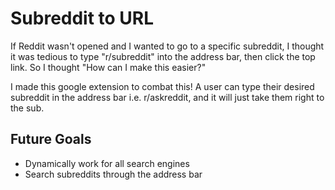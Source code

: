 # Subreddit to URL

If Reddit wasn't opened and I wanted to go to a specific subreddit, I thought it was tedious to type "r/subreddit" into the address bar, then click the top link. So I thought "How can I make this easier?" 

I made this google extension to combat this! A user can type their desired subreddit in the address bar i.e. r/askreddit, and it will just take them right to the sub.


## Future Goals
* Dynamically work for all search engines
* Search subreddits through the address bar
